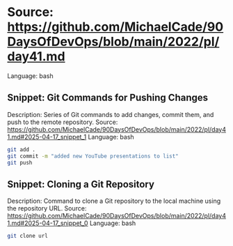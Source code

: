 # Source: https://github.com/MichaelCade/90DaysOfDevOps/blob/main/2022/pl/day41.md
Language: bash

## Snippet: Git Commands for Pushing Changes
Description: Series of Git commands to add changes, commit them, and push to the remote repository.
Source: https://github.com/MichaelCade/90DaysOfDevOps/blob/main/2022/pl/day41.md#2025-04-17_snippet_1
Language: bash

```bash
git add .
git commit -m "added new YouTube presentations to list"
git push
```

## Snippet: Cloning a Git Repository
Description: Command to clone a Git repository to the local machine using the repository URL.
Source: https://github.com/MichaelCade/90DaysOfDevOps/blob/main/2022/pl/day41.md#2025-04-17_snippet_0
Language: bash

```bash
git clone url
```